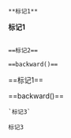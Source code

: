 
```
**标记1**
```
**标记1**

```

==标记2==

==backward()==

```

==标记1==

==backward()==

```
`标记3`
```

`标记3`
